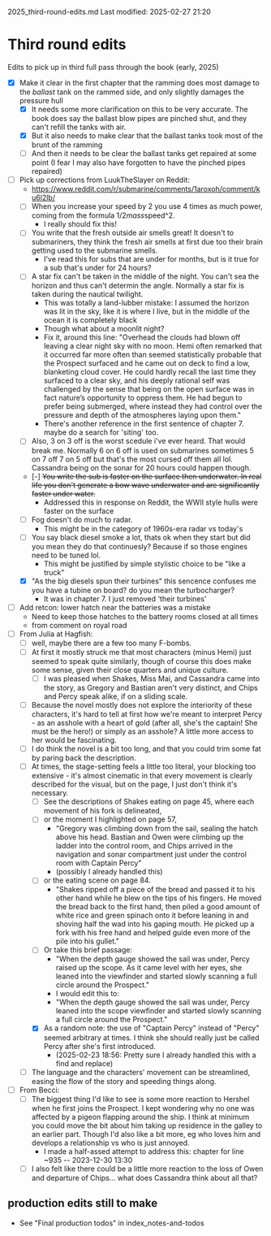 2025_third-round-edits.md
Last modified: 2025-02-27 21:20


# Third round edits
Edits to pick up in third full pass through the book (early, 2025)

* [X] Make it clear in the first chapter that the ramming does most damage to the _ballast_ tank on the rammed side, and only slightly damages the pressure hull
    * [X] It needs some more clarification on this to be very accurate. The book does say the ballast blow pipes are pinched shut, and they can't refill the tanks with air.
    * [X] But it also needs to make clear that the ballast tanks took most of the brunt of the ramming
    * [ ] And then it needs to be clear the ballast tanks get repaired at some point (I fear I may also have forgotten to have the pinched pipes repaired)
* [ ] Pick up corrections from LuukTheSlayer on Reddit:
    * https://www.reddit.com/r/submarine/comments/1aroxoh/comment/ku6l2lb/
    * [ ] When you increase your speed by 2 you use 4 times as much power, coming from the formula 1/2*mass*speed^2. 
        * I really should fix this!
    * [ ] You write that the fresh outside air smells great! It doesn't to submariners, they think the fresh air smells at first due too their brain getting used to the submarine smells. 
        * I've read this for subs that are under for months, but is it true for a sub that's under for 24 hours?
    * [ ] A star fix can't be taken in the middle of the night. You can't sea the horizon and thus can't determin the angle. Normally a star fix is taken during the nautical twilight. 
        * This was totally a land-lubber mistake: I assumed the horizon was lit in the sky, like it is where I live, but in the middle of the ocean it is completely black
        * Though what about a moonlit night?
        * Fix it, around this line: "Overhead the clouds had blown off leaving a clear night sky with no moon. Hemi often remarked that it occurred far more often than seemed statistically probable that the Prospect surfaced and he came out on deck to find a low, blanketing cloud cover. He could hardly recall the last time they surfaced to a clear sky, and his deeply rational self was challenged by the sense that being on the open surface was in fact nature’s opportunity to oppress them. He had begun to prefer being submerged, where instead they had control over the pressure and depth of the atmospheres laying upon them."
		* There's another reference in the first sentence of chapter 7. maybe do a search for 'siting' too.
    * [ ] Also, 3 on 3 off is the worst scedule i've ever heard. That would break me. Normally 6 on 6 off is used on submarines sometimes 5 on 7 off 7 on 5 off but that's the most cursed off them all lol. Cassandra being on the sonar for 20 hours could happen though. 
    * [-] ~~You write the sub is faster on the surface then underwater. In real life you don't generate a bow wave underwater and are significantly faster under water.~~ 
        * Addressed this in response on Reddit, the WWII style hulls were faster on the surface
    * [ ] Fog doesn't do much to radar. 
        * This might be in the category of 1960s-era radar vs today's
    * [ ] You say black diesel smoke a lot, thats ok when they start but did you mean they do that continuesly? Because if so those engines need to be tuned lol. 
        * This might be justified by simple stylistic choice to be "like a truck"
    * [X] "As the big diesels spun their turbines" this sencence confuses me you have a tubine on board? do you mean the turbocharger?
        * It was in chapter 7. I just removed 'their turbines'
* [ ] Add retcon: lower hatch near the batteries was a mistake
    * Need to keep those hatches to the battery rooms closed at all times
    * from comment on royal road
* [ ] From Julia at Hagfish:
    * [ ] well, maybe there are a few too many F-bombs.
    * [ ] At first it mostly struck me that most characters (minus Hemi) just seemed to speak quite similarly, though of course this does make some sense, given their close quarters and unique culture.
        * [ ] I was pleased when Shakes, Miss Mai, and Cassandra came into the story, as Gregory and Bastian aren't very distinct, and Chips and Percy speak alike, if on a sliding scale.
    * [ ] Because the novel mostly does not explore the interiority of these characters, it's hard to tell at first how we're meant to interpret Percy - as an asshole with a heart of gold (after all, she's the captain! She must be the hero!) or simply as an asshole? A little more access to her would be fascinating. 
    * [ ] I do think the novel is a bit too long, and that you could trim some fat by paring back the description.
    * [ ] At times, the stage-setting feels a little too literal, your blocking too extensive - it's almost cinematic in that every movement is clearly described for the visual, but on the page, I just don't think it's necessary.
        * [ ] See the descriptions of Shakes eating on page 45, where each movement of his fork is delineated, 
        * [ ] or the moment I highlighted on page 57, 
            * "Gregory was climbing down from the sail, sealing the hatch above his head. Bastian and Owen were climbing up the ladder into the control room, and Chips arrived in the navigation and sonar compartment just under the control room with Captain Percy"
            * (possibly I already handled this)
        * [ ] or the eating scene on page 84. 
            * "Shakes ripped off a piece of the bread and passed it to his other hand while he blew on the tips of his fingers. He moved the bread back to the first hand, then piled a good amount of white rice and green spinach onto it before leaning in and shoving half the wad into his gaping mouth. He picked up a fork with his free hand and helped guide even more of the pile into his gullet."
        * [ ] Or take this brief passage:
            * "When the depth gauge showed the sail was under, Percy raised up the scope. As it came level with her eyes, she leaned into the viewfinder and started slowly scanning a full circle around the Prospect."
            * I would edit this to:
            * "When the depth gauge showed the sail was under, Percy leaned into the scope viewfinder and started slowly scanning a full circle around the Prospect."
        * [X] As a random note: the use of "Captain Percy" instead of "Percy" seemed arbitrary at times. I think she should really just be called Percy after she's first introduced. 
            * (2025-02-23 18:56: Pretty sure I already handled this with a find and replace)
    * [ ] The language and the characters' movement can be streamlined, easing the flow of the story and speeding things along.
* [ ] From Becci:
    * [ ] The biggest thing I'd like to see is some more reaction to Hershel when he first joins the Prospect. I kept wondering why no one was affected by a pigeon flapping around the ship. I think at minimum you could move the bit about him taking up residence in the galley to an earlier part. Though I'd also like a bit more, eg who loves him and develops a relationship vs who is just annoyed.
        * I made a half-assed attempt to address this: chapter for line ~935 -- 2023-12-30 13:30
    * [ ] I also felt like there could be a little more reaction to the loss of Owen and departure of Chips...  what does Cassandra think about all that?

## production edits still to make
* See "Final production todos" in index_notes-and-todos


